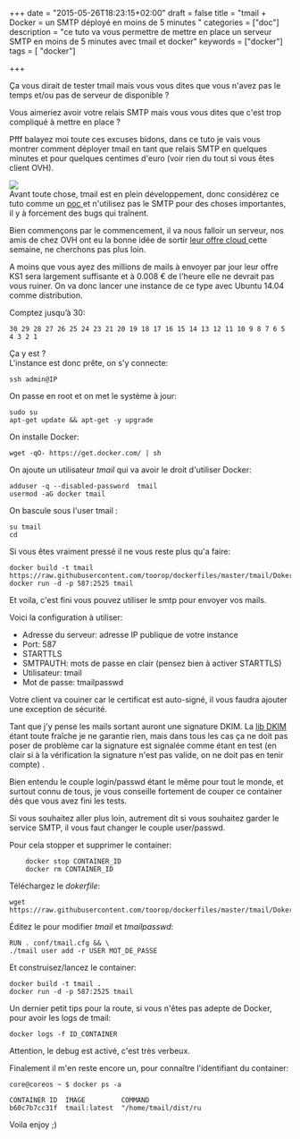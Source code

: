 +++
date = "2015-05-26T18:23:15+02:00"
draft = false
title = "tmail + Docker = un SMTP déployé en moins de 5 minutes "
categories = ["doc"]
description = "ce tuto va vous permettre de mettre en place un serveur SMTP en moins de 5 minutes avec tmail et docker"
keywords = ["docker"]
tags = [ "docker"]

+++

Ça vous dirait de tester tmail mais vous vous dites que vous n'avez pas le temps et/ou pas de serveur de disponible ?

Vous aimeriez avoir votre relais SMTP mais vous vous dites que c'est trop compliqué à mettre en place ?

Pfff balayez moi toute ces excuses bidons, dans ce tuto je vais vous montrer comment déployer tmail en tant que relais SMTP en quelques minutes et pour quelques centimes d'euro (voir rien du tout si vous êtes client OVH).

<img class="center" src="/img/amazing.png">

<!--more-->
<br>
Avant toute chose, tmail est en plein développement, donc considérez ce tuto comme un <a href="http://fr.wikipedia.org/wiki/Preuve_de_concept" target="_blank" title="preuve de concept"> poc </a> et n'utilisez pas le SMTP pour des choses importantes, il y à forcement des bugs qui traînent.

Bien commençons par le commencement, il va nous falloir un serveur, nos amis de chez OVH ont eu la bonne idée de sortir <a href="http://www.ovh.com/fr/cloud/" target="_blank" title="cloud OVH"> leur offre cloud </a> cette semaine, ne cherchons pas plus loin.  

A moins que vous ayez des millions de mails à envoyer par jour leur offre KS1 sera largement suffisante et à 0.008 € de l'heure elle ne devrait pas vous ruiner. On va donc lancer une instance de ce type avec Ubuntu 14.04 comme distribution.

Comptez jusqu’à 30:

	30 29 28 27 26 25 24 23 21 20 19 18 17 16 15 14 13 12 11 10 9 8 7 6 5 4 3 2 1


Ça y est ?  
L'instance est donc prête, on s'y connecte:

	ssh admin@IP

On passe en root et on met le système à jour:

	sudo su
	apt-get update && apt-get -y upgrade

On installe Docker:
	
	wget -qO- https://get.docker.com/ | sh

On ajoute un utilisateur *tmail* qui va avoir le droit d'utiliser Docker:

	adduser -q --disabled-password  tmail	
	usermod -aG docker tmail


On bascule sous l'user tmail :

	su tmail 
	cd

Si vous êtes vraiment pressé il ne vous reste plus qu'a faire:
	
	docker build -t tmail https://raw.githubusercontent.com/toorop/dockerfiles/master/tmail/Dokerfile
	docker run -d -p 587:2525 tmail


Et voila, c'est fini vous pouvez utiliser le smtp pour envoyer vos mails.

Voici la configuration à utiliser:

* Adresse du serveur: adresse IP publique de votre instance
* Port: 587
* STARTTLS
* SMTPAUTH: mots de passe en clair (pensez bien à activer STARTTLS)
* Utilisateur: tmail
* Mot de passe: tmailpasswd

Votre client va couiner car le certificat est auto-signé, il vous faudra ajouter une exception de sécurité.  

Tant que j'y pense les mails sortant auront une signature DKIM. La <a href="https://github.com/toorop/go-dkim" target="_blank" title="DKIM library for Golang"> lib DKIM </a> étant toute fraîche je ne garantie rien, mais dans tous les cas ça ne doit pas poser de problème car la signature est signalée comme étant en test (en clair si à la vérification la signature n'est pas valide, on ne doit pas en tenir compte) .

Bien entendu le couple login/passwd étant le même pour tout le monde, et surtout connu de tous, je vous conseille fortement de couper ce container dés que vous avez fini les tests.

Si vous souhaitez aller plus loin, autrement dit si vous souhaitez garder le service SMTP, il vous faut changer le couple user/passwd.

Pour cela stopper et supprimer le container:
	
		docker stop CONTAINER_ID
		docker rm CONTAINER_ID

Téléchargez le *dokerfile*:

	wget https://raw.githubusercontent.com/toorop/dockerfiles/master/tmail/Dokerfile

Éditez le pour modifier *tmail* et *tmailpasswd*:

	RUN . conf/tmail.cfg && \
    ./tmail user add -r USER MOT_DE_PASSE

Et construisez/lancez le container:

	docker build -t tmail .
	docker run -d -p 587:2525 tmail


Un dernier petit tips pour la route, si vous n'êtes pas adepte de Docker, pour avoir les logs de tmail:

	docker logs -f ID_CONTAINER

Attention, le debug est activé, c'est très verbeux.	


Finalement il m'en reste encore un, pour connaître l'identifiant du container:
	
	core@coreos ~ $ docker ps -a

	CONTAINER ID  IMAGE       	COMMAND                
	b60c7b7cc31f  tmail:latest  "/home/tmail/dist/ru   


Voila enjoy ;)	





	










